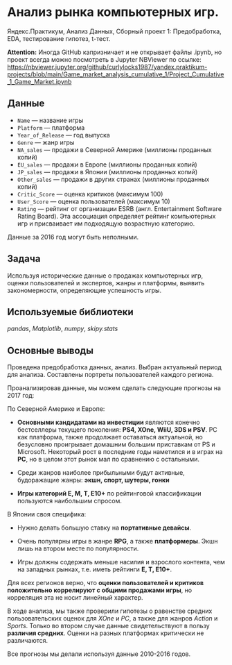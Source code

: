 # Анализ рынка компьютерных игр.

Яндекс.Практикум, Анализ Данных, Сборный проект 1: Предобработка, EDA, тестирование гипотез, t-тест. 

__Attention:__ Иногда GitHub капризничает и не открывает файлы .ipynb, но проект всегда можно посмотреть в Jupyter NBViewer по ссылке: https://nbviewer.jupyter.org/github/curlylocks1987/yandex.praktikum-projects/blob/main/Game_market_analysis_cumulative_1/Project_Cumulative_1_Game_Market.ipynb


## Данные

- `Name` — название игры
- `Platform` — платформа
- `Year_of_Release` — год выпуска
- `Genre` — жанр игры
- `NA_sales` — продажи в Северной Америке (миллионы проданных копий)
- `EU_sales` — продажи в Европе (миллионы проданных копий)
- `JP_sales` — продажи в Японии (миллионы проданных копий)
- `Other_sales` — продажи в других странах (миллионы проданных копий)
- `Critic_Score` — оценка критиков (максимум 100)
- `User_Score` — оценка пользователей (максимум 10)
- `Rating` — рейтинг от организации ESRB (англ. Entertainment Software Rating Board). Эта ассоциация определяет рейтинг компьютерных игр и присваивает им подходящую возрастную категорию.

Данные за 2016 год могут быть неполными.

## Задача

Используя исторические данные о продажах компьютерных игр, оценки пользователей и экспертов, жанры и платформы, выявить закономерности, определяющие успешность игры.

## Используемые библиотеки
*pandas*, *Matplotlib*, *numpy*, *skipy.stats*

## Основные выводы

Проведена предобработка данных, анализ. Выбран актуальный
период для анализа. Составлены портреты пользователей каждого региона.

Проанализировав данные, мы можем сделать следующие прогнозы на 2017 год:

По Северной Америке и Европе:

- **Основными кандидатами на инвестиции** являются конечно бестселлеры текущего поколения: **PS4, XOne, WiiU, 3DS и PSV**. PC как платформа, также продолжает оставаться актуальной, но безусловно проигрывает домашним большим приставкам от PS и Microsoft. Некоторый рост в последние годы наметился и в играх на **PC**, но в целом этот рынок мал по сравнению с остальными.

- Среди жанров наиболее прибыльными будут активные, будоражащие жанры: **экшн, спорт, шутеры, гонки**

- **Игры категорий E, M, T, E10+** по рейтинговой классификации пользуются наибольшим спросом. 

В Японии своя специфика:

- Нужно делать большую ставку на **портативные девайсы**.

- Очень популярны игры в жанре **RPG**, а также **платформеры**. Экшн лишь на втором месте по популярности.

- Игры должны содержать меньше насилия и взрослого контента, чем на западных рынках, т.е. иметь рейтинги **E, T, E10+**. 

Для всех регионов верно, что **оценки пользователей и критиков положительно коррелируют с общими продажами игры**, но корреляция эта не носит линейный характер.

В ходе анализа, мы также проверили гипотезы о равенстве средних пользовательских оценок для *XOne* и *PC*, а также для жанров *Action* и *Sports*. Только во втором случае данные свидетельствуют в пользу **различия средних**. Оценки на разных платформах критически не различаются.

Все прогнозы мы делали используя данные 2010-2016 годов.
